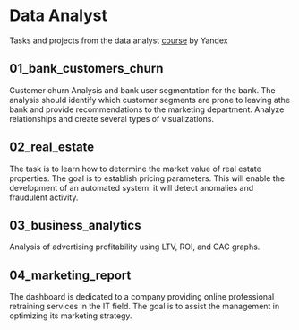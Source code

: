 # Data Analyst

Tasks and projects from the data analyst [course](https://practicum.yandex.ru/profile/data-analyst/) by Yandex

## 01_bank_customers_churn
Customer churn Analysis and bank user segmentation for the bank. The analysis should identify which customer segments are prone to leaving athe bank and provide recommendations to the marketing department. Analyze relationships and create several types of visualizations.

## 02_real_estate
The task is to learn how to determine the market value of real estate properties. The goal is to establish pricing parameters. This will enable the development of an automated system: it will detect anomalies and fraudulent activity.

## 03_business_analytics
Analysis of advertising profitability using LTV, ROI, and CAC graphs.

## 04_marketing_report
The dashboard is dedicated to a company providing online professional retraining services in the IT field.
The goal is to assist the management in optimizing its marketing strategy.